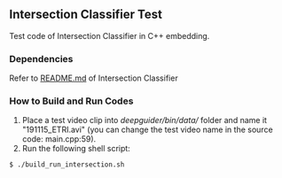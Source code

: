 ## Intersection Classifier Test

Test code of Intersection Classifier in C++ embedding.

### Dependencies

Refer to [README.md](https://github.com/deepguider/DeepGuider/blob/master/src/intersection_cls/README.md) of Intersection Classifier

### How to Build and Run Codes

1. Place a test video clip into _deepguider/bin/data/_ folder and name it "191115_ETRI.avi" (you can change the test video name in the source code: main.cpp:59).
2. Run the following shell script:
```
$ ./build_run_intersection.sh
```